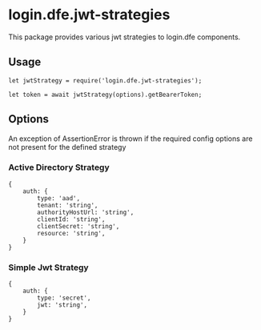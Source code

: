 # login.dfe.jwt-strategies

This package provides various jwt strategies to login.dfe components.

## Usage  

```
let jwtStrategy = require('login.dfe.jwt-strategies');
```

```
let token = await jwtStrategy(options).getBearerToken;
```

## Options

An exception of AssertionError is thrown if the required config options are not present for the defined strategy

### Active Directory Strategy

```
{
    auth: {
        type: 'aad',
        tenant: 'string',
        authorityHostUrl: 'string',
        clientId: 'string',
        clientSecret: 'string',
        resource: 'string',
    }
}
```

### Simple Jwt Strategy 

```
{
    auth: {
        type: 'secret',
        jwt: 'string',
    }
}
```